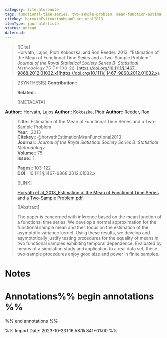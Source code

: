 ```yaml
---
category: literaturenote
tags: functional-time-series, two-sample-problem, mean-function-estimation
citekey: horvathEstimationMeanFunctional2013
itemType: journalArticle
status: unread  
dateread:  
---
```


> [!Cite]  
> Horváth, Lajos, Piotr Kokoszka, and Ron Reeder. 2013. “Estimation of the Mean of Functional Time Series and a Two-Sample Problem.” _Journal of the Royal Statistical Society Series B: Statistical Methodology_ 75 (1): 103–22. [https://doi.org/10.1111/j.1467-9868.2012.01032.x](https://doi.org/10.1111/j.1467-9868.2012.01032.x).

> [!SYNTHESIS] 
>**Contribution**::
>
>**Related**:: 
>

> [!METADATA]  
>
**Author**:: Horváth, Lajos
**Author**:: Kokoszka, Piotr
**Author**:: Reeder, Ron<br>
> **Title**:: Estimation of the Mean of Functional Time Series and a Two-Sample Problem    
> **Year**:: 2013     
> **Citekey**:: @horvathEstimationMeanFunctional2013    
>**Journal**:: *Journal of the Royal Statistical Society Series B: Statistical Methodology*    
>**Volume**:: 75    
>**Issue**:: 1     
>    
>    
>     
> **Pages**:: 103-122    
>**DOI**:: 10.1111/j.1467-9868.2012.01032.x    
>

> [!LINK] 
>
> [Horváth et al_2013_Estimation of the Mean of Functional Time Series and a Two-Sample Problem.pdf](file:///Users/steven/Library/CloudStorage/GoogleDrive-steven.golovkine@ul.ie/My%20Drive/bibliography/Journal%20of%20the%20Royal%20Statistical%20Society%20Series%20B%20Statistical%20Methodology/2013/Horváth%20et%20al_2013_Estimation%20of%20the%20Mean%20of%20Functional%20Time%20Series%20and%20a%20Two-Sample%20Problem.pdf).

>[!Abstract]
>
>The paper is concerned with inference based on the mean function of a functional time series. We develop a normal approximation for the functional sample mean and then focus on the estimation of the asymptotic variance kernel. Using these results, we develop and asymptotically justify testing procedures for the equality of means in two functional samples exhibiting temporal dependence. Evaluated by means of a simulation study and application to a real data set, these two-sample procedures enjoy good size and power in finite samples.
>>


# Notes<br>
# Annotations%% begin annotations %%  
 
  
%% end annotations %%

%% Import Date: 2023-10-23T16:58:15.841+01:00 %%
